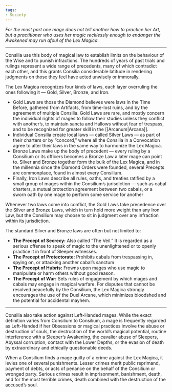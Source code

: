 ```yaml
---
tags:
- Society
---
```


_For the most part one mage does not tell another how to practice her Art, but a practitioner who uses her magic recklessly enough to endanger the Awakened may run afoul of the Lex Magica._

---

Consilia use this body of magical law to establish limits on the behaviour of the Wise and to punish infractions. The hundreds of years of past trials and rulings represent a wide range of precedents, many of which contradict each other, and this grants Consilia considerable latitude in rendering judgments on those they feel have acted unwisely or immorally.

The Lex Magica recognizes four kinds of laws, each layer overruling the ones following it — Gold, Silver, Bronze, and Iron.
- Gold Laws are those the Diamond believes were laws in the Time Before, gathered from Artifacts, from time-lost ruins, and by the agreement of multiple Consilia. Gold Laws are rare, and mostly concern the individual rights of mages to follow their studies unless they conflict with another’s, to maintain sancta and Hallows without fear of trespass, and to be recognized for greater skill in the [[Arcanum|Arcana]].
- Individual Consilia create local laws — called Silver Laws — as part of their charters or by “concord,” where all the Consilia in a Convocation agree to alter their laws in the same way to harmonize the Lex Magica.
- Bronze Laws make up the body of precedent — every ruling by a Consilium or its officers becomes a Bronze Law a later mage can point to. Silver and Bronze together form the bulk of the Lex Magica, and in the millennia since the Diamond Orders were founded, several Precepts are commonplace, found in almost every Consilium.
- Finally, Iron Laws describe all rules, oaths, and treaties ratified by a small group of mages within the Consilium’s jurisdiction — such as cabal charters, a mutual protection agreement between two cabals, or a sworn oath by one mage to perform some service for another

Whenever two laws come into conflict, the Gold Laws take precedence over the Silver and Bronze Laws, which in turn hold more weight than any Iron Law, but the Consilium may choose to sit in judgment over any infraction within its jurisdiction.

The standard Silver and Bronze laws are often but not limited to:
- **The Precept of Secrecy:** Also called “The Veil.” It is regarded as a serious offense to speak of magic to the unenlightened or to openly practice it in front of Sleeper witnesses.
- **The Precept of Protectorate:** Prohibits cabals from trespassing in, spying on, or attacking another cabal’s sanctum
- **The Precept of Hubris:** Frowns upon mages who use magic to manipulate or harm others without good reason.
- **The Precept of War:** Sets rules of engagement by which mages and cabals may engage in magical warfare. For disputes that cannot be resolved peacefully by the Consilium, the Lex Magica strongly encourages the use of the Duel Arcane, which minimizes bloodshed and the potential for accidental mayhem.

---

Consilia also take action against Left-Handed mages. While the exact definition varies from Consilium to Consilium, a mage is frequently regarded as Left-Handed if her Obsessions or magical practices involve the abuse or destruction of souls, the destruction of the world’s magical potential, routine interference with a Sleeper’s Awakening, the cavalier abuse of Sleepers, Abyssal corruption, contact with the Lower Depths, or the evasion of death by extraordinary and ethically questionable deeds.

When a Consilium finds a mage guilty of a crime against the Lex Magica, it levies one of several punishments. Lesser crimes merit public reprimand, payment of debts, or acts of penance on the behalf of the Consilium or wronged party. Serious crimes result in imprisonment, banishment, death, and for the most terrible crimes, death combined with the destruction of the accused’s soul.